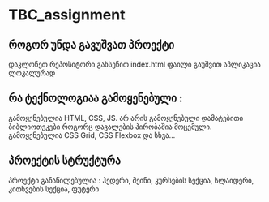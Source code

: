 # TBC_assignment

## როგორ უნდა გავუშვათ პროექტი

დაკლონეთ რეპოსიტორი
გახსენით index.html ფაილი
გაუშვით აპლიკაცია ლოკალურად

## რა ტექნოლოგიაა გამოყენებული :

გამოყენებულია HTML, CSS, JS.
არ არის გამოყენებული დამატებითი ბიბლიოთეკები როგორც დავალების პირობაშია მოცემული.
გამოყენებულია CSS Grid, CSS Flexbox და სხვა...

## პროექტის სტრუქტურა

პროექტი განაწილებულია : ჰედერი, მეინი, კურსების სექცია, სლაიდერი, კითხვების სექცია, ფუტერი
